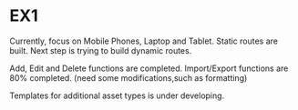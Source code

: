 # EX1
Currently, focus on Mobile Phones, Laptop and Tablet.
Static routes are built. Next step is trying to build dynamic routes.

Add, Edit and Delete functions are completed.
Import/Export functions are 80% completed. (need some modifications,such as formatting)

Templates for additional asset types is under developing.
